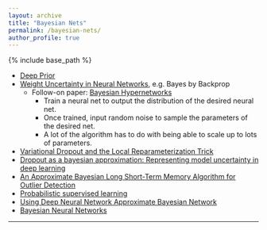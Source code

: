 ```yaml
---
layout: archive
title: "Bayesian Nets"
permalink: /bayesian-nets/
author_profile: true
---
```


{% include base_path %}


* [Deep Prior](https://arxiv.org/abs/1712.05016)
* [Weight Uncertainty in Neural Networks](https://arxiv.org/abs/1505.05424), e.g. Bayes by Backprop
  * Follow-on paper: [Bayesian Hypernetworks](https://arxiv.org/abs/1710.04759)
    * Train a neural net to output the distribution of the desired neural net.
    * Once trained, input random noise to sample the parameters of the desired net.
    * A lot of the algorithm has to do with being able to scale up to lots of parameters.
* [Variational Dropout and the Local Reparameterization Trick](https://arxiv.org/abs/1506.02557)
* [Dropout as a bayesian approximation: Representing model uncertainty in deep learning](https://arxiv.org/abs/1506.02142)
* [An Approximate Bayesian Long Short-Term Memory Algorithm for Outlier Detection](https://arxiv.org/abs/1712.08773)
* [Probabilistic supervised learning](https://arxiv.org/abs/1801.00753)
* [Using Deep Neural Network Approximate Bayesian Network](https://arxiv.org/abs/1801.00282)
* [Bayesian Neural Networks](https://arxiv.org/abs/1801.07710)

---
